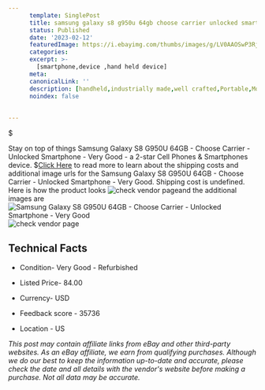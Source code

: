 ```yaml
---
      template: SinglePost
      title: samsung galaxy s8 g950u 64gb choose carrier unlocked smartphone very good
      status: Published
      date: '2023-02-12'
      featuredImage: https://i.ebayimg.com/thumbs/images/g/LV0AAOSwP3Rjxx2N/s-l225.jpg
      categories: 
      excerpt: >-
        [smartphone,device ,hand held device]
      meta:
      canonicalLink: ''
      description: [handheld,industrially made,well crafted,Portable,Mobile,Compact,Convenient,Lightweight,Maneuverable,Man-portable,Miniature,Carriable,Hand-held,Light,Holdable,Transportable,Mobile device,Pocket-sized,On-the-go,Wireless,Cordless,Compact size,Convenient size, smartphone,device ,hand held device]
      noindex: false
      
        
---
```

$

Stay on top of things Samsung Galaxy S8 G950U 64GB - Choose Carrier - Unlocked Smartphone - Very Good - a 2-star Cell Phones & Smartphones device.
$[Click Here](https://www.ebay.com/itm/255933378081?hash=item3b96d16e21%3Ag%3ALV0AAOSwP3Rjxx2N&mkevt=1&mkcid=1&mkrid=711-53200-19255-0&campid=%253CePNCampaignId%253E&customid=%253CreferenceId%253E&toolid=10049) to read more to learn about the shipping costs and additional image urls for the Samsung Galaxy S8 G950U 64GB - Choose Carrier - Unlocked Smartphone - Very Good. Shipping cost is undefined. Here is how the product looks ![check vendor page](https://i.ebayimg.com/thumbs/images/g/LV0AAOSwP3Rjxx2N/s-l225.jpg)and the additional images are![Samsung Galaxy S8 G950U 64GB - Choose Carrier - Unlocked Smartphone - Very Good](https://i.ebayimg.com/images/g/LV0AAOSwP3Rjxx2N/s-l1200.jpg)![check vendor page](https://origin-galleryplus.ebayimg.com/ws/web/255933378081_2_0_1/225x225.jpg,https://origin-galleryplus.ebayimg.com/ws/web/255933378081_3_0_1/225x225.jpg,https://origin-galleryplus.ebayimg.com/ws/web/255933378081_4_0_1/225x225.jpg,https://origin-galleryplus.ebayimg.com/ws/web/255933378081_5_0_1/225x225.jpg,https://origin-galleryplus.ebayimg.com/ws/web/255933378081_6_0_1/225x225.jpg,https://origin-galleryplus.ebayimg.com/ws/web/255933378081_7_0_1/225x225.jpg,https://origin-galleryplus.ebayimg.com/ws/web/255933378081_8_0_1/225x225.jpg,https://origin-galleryplus.ebayimg.com/ws/web/255933378081_9_0_1/225x225.jpg,https://origin-galleryplus.ebayimg.com/ws/web/255933378081_10_0_1/225x225.jpg,https://origin-galleryplus.ebayimg.com/ws/web/255933378081_11_0_1/225x225.jpg,https://origin-galleryplus.ebayimg.com/ws/web/255933378081_12_0_1/225x225.jpg)



 ## Technical Facts 



     
      

 - Condition- Very Good - Refurbished 


      

 - Listed Price- 84.00 


      

 - Currency- USD 


      

 - Feedback score - 35736 


      

 - Location - US 


      
      

 *_This post may contain affiliate links from eBay and other third-party websites. As an eBay affiliate, we earn from qualifying purchases. Although we do our best to keep the information up-to-date and accurate, please check the date and all details with the vendor's website before making a purchase. Not all data may be accurate._*






